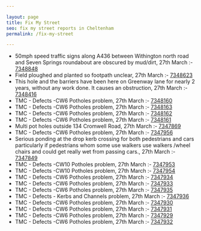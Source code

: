 ```yaml
---

layout: page
title: Fix My Street
seo: fix my street reports in Cheltenham
permalink: /fix-my-street

---
```


<!-- fix_marker starts -->

- 50mph speed traffic signs along A436 between Withington north road and Seven Springs roundabout are obscured by mud/dirt, 27th March :- [7348848](https://www.fixmystreet.com/report/7348848)
- Field ploughed and planted so footpath unclear, 27th March :- [7348623](https://www.fixmystreet.com/report/7348623)
- This hole and the barriers have been here on Greenway lane for nearly 2 years, without any work done. It causes an obstruction, 27th March :- [7348416](https://www.fixmystreet.com/report/7348416)
- TMC - Defects -CW6 Potholes  problem, 27th March :- [7348160](https://www.fixmystreet.com/report/7348160)
- TMC - Defects -CW6 Potholes  problem, 27th March :- [7348163](https://www.fixmystreet.com/report/7348163)
- TMC - Defects -CW6 Potholes  problem, 27th March :- [7348162](https://www.fixmystreet.com/report/7348162)
- TMC - Defects -CW6 Potholes  problem, 27th March :- [7348161](https://www.fixmystreet.com/report/7348161)
- Multi pot holes outside 134 Cromwell Road, 27th March :- [7347869](https://www.fixmystreet.com/report/7347869)
- TMC - Defects -CW6 Potholes  problem, 27th March :- [7347956](https://www.fixmystreet.com/report/7347956)
- Serious ponding at the drop kerb crossing for both pedestrians and cars particularly if pedestrians whom some use walkers use walkers /wheel chairs and could get really wet from passing cars., 27th March :- [7347849](https://www.fixmystreet.com/report/7347849)
- TMC - Defects -CW10 Potholes problem, 27th March :- [7347953](https://www.fixmystreet.com/report/7347953)
- TMC - Defects -CW10 Potholes problem, 27th March :- [7347954](https://www.fixmystreet.com/report/7347954)
- TMC - Defects -CW6 Potholes  problem, 27th March :- [7347934](https://www.fixmystreet.com/report/7347934)
- TMC - Defects -CW6 Potholes  problem, 27th March :- [7347933](https://www.fixmystreet.com/report/7347933)
- TMC - Defects -CW6 Potholes  problem, 27th March :- [7347935](https://www.fixmystreet.com/report/7347935)
- TMC - Defects - Kerbs and Channels problem, 27th March :- [7347936](https://www.fixmystreet.com/report/7347936)
- TMC - Defects -CW6 Potholes  problem, 27th March :- [7347930](https://www.fixmystreet.com/report/7347930)
- TMC - Defects -CW6 Potholes  problem, 27th March :- [7347931](https://www.fixmystreet.com/report/7347931)
- TMC - Defects -CW6 Potholes  problem, 27th March :- [7347929](https://www.fixmystreet.com/report/7347929)
- TMC - Defects -CW6 Potholes  problem, 27th March :- [7347932](https://www.fixmystreet.com/report/7347932)

<!-- fix_marker ends -->